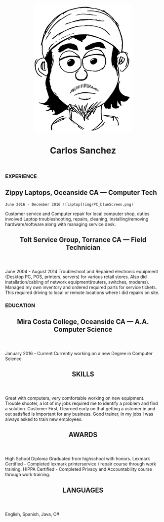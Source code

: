 <p align = "center"> <img src = "https://github.com/CarlozSanchez/resume/blob/master/img/Toon_Carlos_med.png?raw=true"></p>
<header><h1 align = "center"> Carlos Sanchez </h1></header>

### EXPERIENCE

##  <h2 align = "left"> Zippy Laptops, Oceanside CA — Computer Tech</h2>

    June 2016 - December 2016 ![laptop](img/PC_blueScreen.png)

Customer service and Computer repair for local computer shop, duties
involved Laptop troubleshooting, repairs, cleaning, installing/removing
hardware/software along with managing service desk.


<header><h2>Tolt Service Group, Torrance CA — Field Technician</h2></header>
June 2004 - August 2014
Troubleshoot and Repaired electronic equipment (Desktop PC, POS,
printers, servers) for various retail stores. Also did installation/cabling
of network equipment(routers, switches, modems). Managed my own
inventory and ordered required parts for service tickets. This required
driving to local or remote locations where I did repairs on site.

### EDUCATION
<header><h2>Mira Costa College, Oceanside CA — A.A. Computer Science</h2></header>
January 2016 - Current
Currently working on a new Degree in Computer Science

<header><h2>SKILLS</h2></header>
Great with computers, very comfortable working on new equipment.
Trouble shooter, a lot of my jobs required me to identify a problem and find a solution.
Customer First, I learned early on that getting a ustomer in and out satisfied is important 
for any business.
Good trainer, in my jobs I was always asked to train new employees.

<header><h2>AWARDS</h2></header>
High School Diploma
Graduated from highschool with honors.
Lexmark Certified - Completed lexmark printerservice / repair course through work training.
HIPPA Certified - Completed Privacy and Accountability course through work training.

<header><h2>LANGUAGES</h2></header>
English, Spanish, Java, C#
